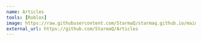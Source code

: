 ```yaml
---
name: Articles
tools: [Roblox]
image: https://raw.githubusercontent.com/StarmaQ/starmaq.github.io/main/assets/ezgg.png
external_url: https://github.com/StarmaQ/Articles
---
```


